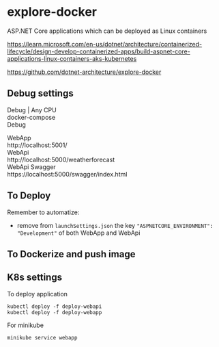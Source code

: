 # explore-docker
ASP.NET Core applications which can be deployed as Linux containers

https://learn.microsoft.com/en-us/dotnet/architecture/containerized-lifecycle/design-develop-containerized-apps/build-aspnet-core-applications-linux-containers-aks-kubernetes

https://github.com/dotnet-architecture/explore-docker

## Debug settings

Debug | Any CPU  
docker-compose  
Debug  

WebApp  
http://localhost:5001/  
WebApi  
http://localhost:5000/weatherforecast  
WebApi Swagger  
https://localhost:5000/swagger/index.html


## To Deploy

Remember to automatize:
- remove from `launchSettings.json` the key `"ASPNETCORE_ENVIRONMENT": "Development"` of both WebApp and WebApi

## To Dockerize and push image




## K8s settings

To deploy application

~~~
kubectl deploy -f deploy-webapi
kubectl deploy -f deploy-webapp
~~~

For minikube

~~~
minikube service webapp
~~~
